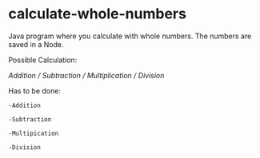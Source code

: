 # calculate-whole-numbers

Java program where you calculate with whole numbers. The numbers are saved in a Node.

Possible Calculation:

_Addition / Subtraction / Multiplication / Division_


Has to be done:

    -Addition

    -Subtraction

    -Multipication

    -Division